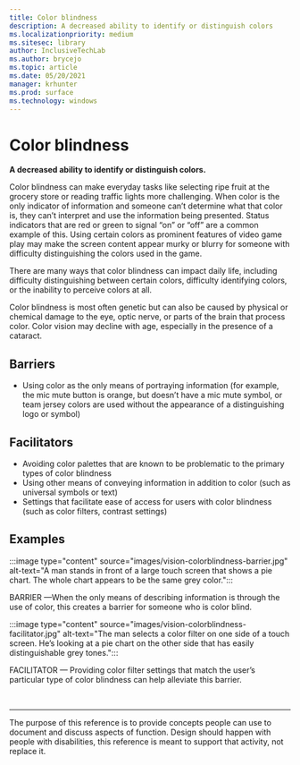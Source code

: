 ```yaml
---
title: Color blindness
description: A decreased ability to identify or distinguish colors
ms.localizationpriority: medium
ms.sitesec: library
author: InclusiveTechLab
ms.author: brycejo 
ms.topic: article
ms.date: 05/20/2021
manager: krhunter
ms.prod: surface
ms.technology: windows
---
```


# Color blindness

**A decreased ability to identify or distinguish colors.**

Color blindness can make everyday tasks like selecting ripe fruit at the grocery store or reading traffic lights more challenging. When color is the only indicator of information and someone can’t determine what that color is, they can’t interpret and use the information being presented. Status indicators that are red or green to signal “on” or “off” are a common example of this. Using certain colors as prominent features of video game play may make the screen content appear murky or blurry for someone with difficulty distinguishing the colors used in the game.

There are many ways that color blindness can impact daily life, including difficulty distinguishing between certain colors, difficulty identifying colors, or the inability to perceive colors at all.

Color blindness is most often genetic but can also be caused by physical or chemical damage to the eye, optic nerve, or parts of the brain that process color. Color vision may decline with age, especially in the presence of a cataract.

## Barriers
* Using color as the only means of portraying information (for example, the mic mute button is orange, but doesn’t have a mic mute symbol, or team jersey colors are used without the appearance of a distinguishing logo or symbol)

## Facilitators
* Avoiding color palettes that are known to be problematic to the primary types of color blindness​
* Using other means of conveying information in addition to color (such as universal symbols or text)​
* Settings that facilitate ease of access for users with color blindness (such as color filters, contrast settings)​


## Examples

:::image type="content" source="images/vision-colorblindness-barrier.jpg" alt-text="A man stands in front of a large touch screen that shows a pie chart. The whole chart appears to be the same grey color.":::

BARRIER —When the only means of describing information is through the use of color, this creates a barrier for someone who is color blind. 

:::image type="content" source="images/vision-colorblindness-facilitator.jpg" alt-text="The man selects a color filter on one side of a touch screen. He’s looking at a pie chart on the other side that has easily distinguishable grey tones.":::

FACILITATOR — Providing color filter settings that match the user’s particular type of color blindness can help alleviate this barrier. 

&nbsp;

[comment]: # (Footer statement)
___
The purpose of this reference is to provide concepts people can use to document and discuss aspects of function. Design should happen with people with disabilities, this reference is meant to support that activity, not replace it. 